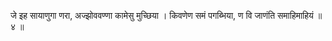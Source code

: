 जे इह सायाणुगा णरा, अज्झोववण्णा कामेसु मुच्छिया । 
किवणेण समं पगब्भिया, ण वि जाणंति समाहिमाहियं ॥ ४ ॥